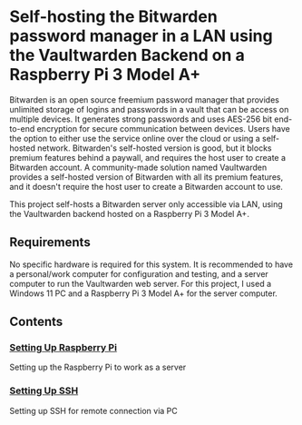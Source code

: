 # Self-hosting the Bitwarden password manager in a LAN using the Vaultwarden Backend on a Raspberry Pi 3 Model A+

Bitwarden is an open source freemium password manager that provides unlimited storage of logins and passwords in a vault that can be access on multiple devices. It generates strong passwords and uses AES-256 bit end-to-end encryption for secure communication between devices. Users have the option to either use the service online over the cloud or using a self-hosted network. Bitwarden's self-hosted version is good, but it blocks premium features behind a paywall, and requires the host user to create a Bitwarden account. A community-made solution named Vaultwarden provides a self-hosted version of Bitwarden with all its premium features, and it doesn't require the host user to create a Bitwarden account to use.

This project self-hosts a Bitwarden server only accessible via LAN, using the Vaultwarden backend hosted on a Raspberry Pi 3 Model A+.

## Requirements

No specific hardware is required for this system. It is recommended to have a personal/work computer for configuration and testing, and a server computer to run the Vaultwarden web server. For this project, I used a Windows 11 PC and a Raspberry Pi 3 Model A+ for the server computer.

## Contents

### [Setting Up Raspberry Pi](./contents/raspberry_pi_setup)

Setting up the Raspberry Pi to work as a server

### [Setting Up SSH](./contents/ssh_setup)

Setting up SSH for remote connection via PC
